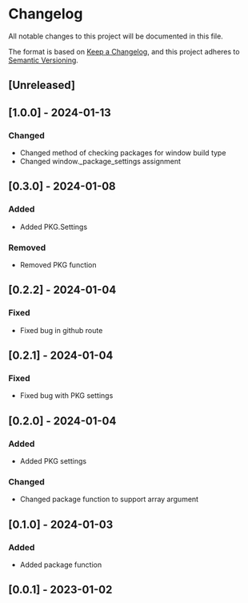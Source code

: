 # Changelog

All notable changes to this project will be documented in this file.

The format is based on [Keep a Changelog](https://keepachangelog.com/en/1.0.0/), and this project adheres to [Semantic Versioning](https://semver.org/spec/v2.0.0.html).

## [Unreleased]

## [1.0.0] - 2024-01-13

### Changed

- Changed method of checking packages for window build type
- Changed window._package_settings assignment

## [0.3.0] - 2024-01-08

### Added

- Added PKG.Settings

### Removed

- Removed PKG function

## [0.2.2] - 2024-01-04

### Fixed

- Fixed bug in github route

## [0.2.1] - 2024-01-04

### Fixed

- Fixed bug with PKG settings

## [0.2.0] - 2024-01-04

### Added

- Added PKG settings

### Changed

- Changed package function to support array argument

## [0.1.0] - 2024-01-03

### Added

- Added package function

## [0.0.1] - 2023-01-02
